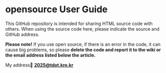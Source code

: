 # opensource User Guide

This GitHub repository is intended for sharing HTML source code with others.
When using the source code here, please indicate the source and GitHub address.

**Please note!**
If you use open source, if there is an error in the code, it can cause big problems, so please **delete the code and report it to the wiki or the email address listed below the article.**

My address🔽
**2025@tdot.kro.kr**
